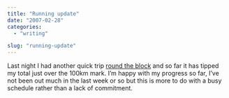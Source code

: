 ```yaml
---
title: "Running update"
date: "2007-02-28"
categories: 
  - "writing"

slug: "running-update"
---
```


Last night I had another quick trip [round the block](http://www.nike.com/nikeplus/?l=mapit,1690290893) and so far it has tipped my total just over the 100km mark. I’m happy with my progress so far, I’ve not been out much in the last week or so but this is more to do with a busy schedule rather than a lack of commitment.
